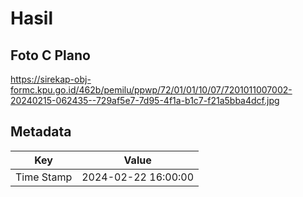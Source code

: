 # Hasil

## Foto C Plano

https://sirekap-obj-formc.kpu.go.id/462b/pemilu/ppwp/72/01/01/10/07/7201011007002-20240215-062435--729af5e7-7d95-4f1a-b1c7-f21a5bba4dcf.jpg


## Metadata

| Key        | Value               |
| ---------- | ------------------- |
| Time Stamp | 2024-02-22 16:00:00 |



